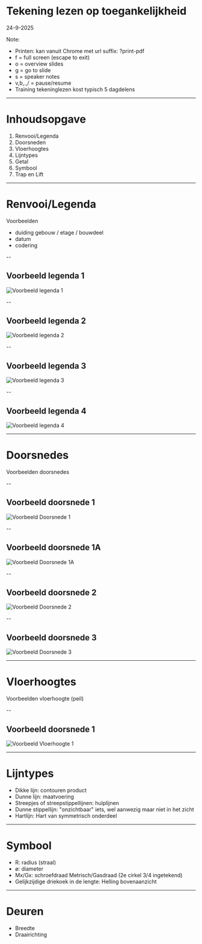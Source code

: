 # Tekening lezen op toegankelijkheid
24-9-2025

Note:
- Printen: kan vanuit Chrome met url suffix: ?print-pdf
- f = full screen (escape to exit)
- o = overview slides
- g = go to slide
- s = speaker notes
- v,b,.,/ = pause/resume
- Training tekeninglezen kost typisch 5 dagdelens

---

# Inhoudsopgave

 1. Renvooi/Legenda
 2. Doorsneden
 3. Vloerhoogtes
 4. Lijntypes
 5. Getal
 6. Symbool
 7. Trap en Lift

---

# Renvooi/Legenda

Voorbeelden
- duiding gebouw / etage / bouwdeel
- datum
- codering

--

## Voorbeeld legenda 1

![Voorbeeld legenda 1](./images/Legenda1.png)<!-- .element height="80%" width="80%" -->

--

## Voorbeeld legenda 2

![Voorbeeld legenda 2](./images/Legenda2.png)<!-- .element height="90%" width="90%" -->

--

## Voorbeeld legenda 3

![Voorbeeld legenda 3](./images/Legenda3.png)<!-- .element height="80%" width="80%" -->

--

## Voorbeeld legenda 4

![Voorbeeld legenda 4](./images/Legenda4.png)<!-- .element height="60%" width="60%" -->

---

# Doorsnedes

Voorbeelden doorsnedes

--

## Voorbeeld doorsnede 1

![Voorbeeld Doorsnede 1](./images/Doorsnede1.png)<!-- .element height=" 70%" width="70%" -->

--

## Voorbeeld doorsnede 1A

![Voorbeeld Doorsnede 1A](./images/Doorsnede1a.png)<!-- .element height="70%" width="70%" -->

--

## Voorbeeld doorsnede 2

![Voorbeeld Doorsnede 2](./images/Doorsnede2.png)<!-- .element height="30%" width="30%" -->

--

## Voorbeeld doorsnede 3

![Voorbeeld Doorsnede 3](./images/Doorsnede3.png)<!-- .element height="80%" width="80%" -->


---

# Vloerhoogtes

Voorbeelden vloerhoogte (peil)

--

## Voorbeeld doorsnede 1

![Voorbeeld Vloerhoogte 1](./images/Vloerhoogte1.png)<!-- .element height=" 70%" width="70%" -->


---

# Lijntypes

- Dikke lijn: contouren product
- Dunne lijn: maatvoering
- Streepjes of streepstippellijnen: hulplijnen
- Dunne stippellijn: "onzichtbaar" iets, wel aanwezig maar niet in het zicht
- Hartlijn: Hart van symmetrisch onderdeel

---

# Symbool

- R: radius (straal)
- ø: diameter
- Mx/Gx: schroefdraad Metrisch/Gasdraad (2e cirkel 3/4 ingetekend)
- Gelijkzijdige driekoek in de lengte: Helling bovenaanzicht

---

# Deuren

- Breedte
- Draairichting

